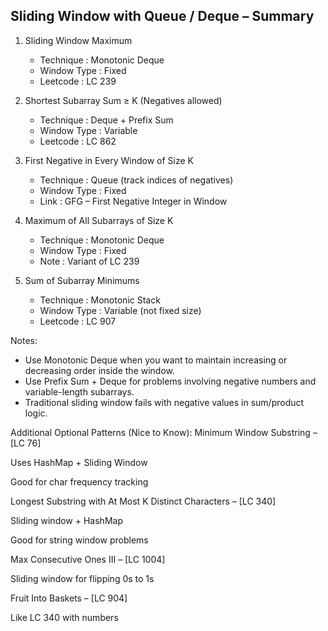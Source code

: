 ## Sliding Window with Queue / Deque – Summary

1. Sliding Window Maximum

   - Technique : Monotonic Deque
   - Window Type : Fixed
   - Leetcode : LC 239

2. Shortest Subarray Sum ≥ K (Negatives allowed)

   - Technique : Deque + Prefix Sum
   - Window Type : Variable
   - Leetcode : LC 862

3. First Negative in Every Window of Size K

   - Technique : Queue (track indices of negatives)
   - Window Type : Fixed
   - Link : GFG – First Negative Integer in Window

4. Maximum of All Subarrays of Size K

   - Technique : Monotonic Deque
   - Window Type : Fixed
   - Note : Variant of LC 239

5. Sum of Subarray Minimums
   - Technique : Monotonic Stack
   - Window Type : Variable (not fixed size)
   - Leetcode : LC 907

Notes:

- Use Monotonic Deque when you want to maintain increasing or decreasing order inside the window.
- Use Prefix Sum + Deque for problems involving negative numbers and variable-length subarrays.
- Traditional sliding window fails with negative values in sum/product logic.

Additional Optional Patterns (Nice to Know):
Minimum Window Substring – [LC 76]

Uses HashMap + Sliding Window

Good for char frequency tracking

Longest Substring with At Most K Distinct Characters – [LC 340]

Sliding window + HashMap

Good for string window problems

Max Consecutive Ones III – [LC 1004]

Sliding window for flipping 0s to 1s

Fruit Into Baskets – [LC 904]

Like LC 340 with numbers

